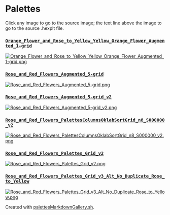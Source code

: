 # Palettes

Click any image to go to the source image; the text line above the image to go to the source .hexplt file.

### [`Orange_Flower_and_Rose_to_Yellow_Yellow_Orange_Flower_Augmented_1-grid`](Orange_Flower_and_Rose_to_Yellow_Yellow_Orange_Flower_Augmented_1-grid.hexplt)

[ ![Orange_Flower_and_Rose_to_Yellow_Yellow_Orange_Flower_Augmented_1-grid.png](Orange_Flower_and_Rose_to_Yellow_Yellow_Orange_Flower_Augmented_1-grid.png) ](Orange_Flower_and_Rose_to_Yellow_Yellow_Orange_Flower_Augmented_1-grid.png)

### [`Rose_and_Red_Flowers_Augmented_5-grid`](Rose_and_Red_Flowers_Augmented_5-grid.hexplt)

[ ![Rose_and_Red_Flowers_Augmented_5-grid.png](Rose_and_Red_Flowers_Augmented_5-grid.png) ](Rose_and_Red_Flowers_Augmented_5-grid.png)

### [`Rose_and_Red_Flowers_Augmented_5-grid_v2`](Rose_and_Red_Flowers_Augmented_5-grid_v2.hexplt)

[ ![Rose_and_Red_Flowers_Augmented_5-grid_v2.png](Rose_and_Red_Flowers_Augmented_5-grid_v2.png) ](Rose_and_Red_Flowers_Augmented_5-grid_v2.png)

### [`Rose_and_Red_Flowers_PalettesColumnsOklabSortGrid_n8_S000000_v2`](Rose_and_Red_Flowers_PalettesColumnsOklabSortGrid_n8_S000000_v2.hexplt)

[ ![Rose_and_Red_Flowers_PalettesColumnsOklabSortGrid_n8_S000000_v2.png](Rose_and_Red_Flowers_PalettesColumnsOklabSortGrid_n8_S000000_v2.png) ](Rose_and_Red_Flowers_PalettesColumnsOklabSortGrid_n8_S000000_v2.png)

### [`Rose_and_Red_Flowers_Palettes_Grid_v2`](Rose_and_Red_Flowers_Palettes_Grid_v2.hexplt)

[ ![Rose_and_Red_Flowers_Palettes_Grid_v2.png](Rose_and_Red_Flowers_Palettes_Grid_v2.png) ](Rose_and_Red_Flowers_Palettes_Grid_v2.png)

### [`Rose_and_Red_Flowers_Palettes_Grid_v3_Alt_No_Duplicate_Rose_to_Yellow`](Rose_and_Red_Flowers_Palettes_Grid_v3_Alt_No_Duplicate_Rose_to_Yellow.hexplt)

[ ![Rose_and_Red_Flowers_Palettes_Grid_v3_Alt_No_Duplicate_Rose_to_Yellow.png](Rose_and_Red_Flowers_Palettes_Grid_v3_Alt_No_Duplicate_Rose_to_Yellow.png) ](Rose_and_Red_Flowers_Palettes_Grid_v3_Alt_No_Duplicate_Rose_to_Yellow.png)

Created with [palettesMarkdownGallery.sh](https://github.com/earthbound19/_ebDev/blob/master/scripts/imgAndVideo/palettesMarkdownGallery.sh).